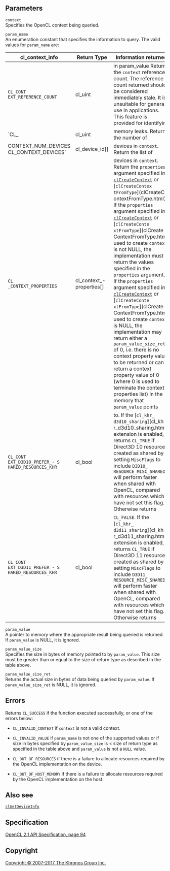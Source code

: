 
## Parameters

`context`  
Specifies the OpenCL context being queried.

`param_name`  
An enumeration constant that specifies the information to query. The
valid values for `param_name` are:

| cl\_context\_info    | Return Type          | Information returned  |
| --- | --- | --- |
|  `CL_CONT               EXT_REFERENCE_COUNT` |  cl\_uint             |  in param\_value         Return the `context`    reference count. The    reference count         returned should be      considered              immediately stale. It   is unsuitable for       general use in          applications. This      feature is provided     for identifying       |
|  `CL_                 |  cl\_uint             |  memory leaks.           Return the number of  |
|  CONTEXT_NUM_DEVICES`   `CL_CONTEXT_DEVICES` |  cl\_device\_id\[\]   |  devices in `context`.   Return the list of    |
|  `CL                    _CONTEXT_PROPERTIES` |  cl\_context\_-         properties\[\]       |  devices in `context`.   Return the              `properties` argument   specified in            [`clCreateContext`](    clCreateContext.html)   or                      [`clCreateContex        tFromType`](clCreateC   ontextFromType.html).   If the `properties`     argument specified in   [`clCreateContext`](    clCreateContext.html)   or                      [`clCreateConte         xtFromType`](clCreate   ContextFromType.html)   used to create          `context` is not        NULL, the               implementation must     return the values       specified in the        `properties`            argument.               If the `properties`     argument specified in   [`clCreateContext`](    clCreateContext.html)   or                      [`clCreateConte         xtFromType`](clCreate   ContextFromType.html)   used to create          `context` is NULL,      the implementation      may return either a     `                       param_value_size_ret`   of 0, i.e. there is     no context property     value to be returned    or can return a         context property        value of 0 (where 0     is used to terminate    the context             properties list) in     the memory that         `param_value` points  |
|  `CL_CONT               EXT_D3D10_PREFER_- S   HARED_RESOURCES_KHR` |  cl\_bool             |  to.                     If the                  [`cl_khr_               d3d10_sharing`](cl_kh   r_d3d10_sharing.html)   extension is enabled,   returns `CL_TRUE` if    Direct3D 10 resources   created as shared by    setting `MiscFlags`     to include              `D3D10_                 RESOURCE_MISC_SHARED`   will perform faster     when shared with        OpenCL, compared with   resources which have    not set this flag.      Otherwise returns     |
|  `CL_CONT               EXT_D3D11_PREFER_- S   HARED_RESOURCES_KHR` |  cl\_bool             |  `CL_FALSE`.             If the                  [`cl_khr_               d3d11_sharing`](cl_kh   r_d3d11_sharing.html)   extension is enabled,   returns `CL_TRUE` if    Direct3D 11 resources   created as shared by    setting `MiscFlags`     to include              `D3D11_                 RESOURCE_MISC_SHARED`   will perform faster     when shared with        OpenCL, compared with   resources which have    not set this flag.      Otherwise returns     |

`param_value`  
A pointer to memory where the appropriate result being queried is
returned. If `param_value` is NULL, it is ignored.

`param_value_size`  
Specifies the size in bytes of memory pointed to by `param_value`. This
size must be greater than or equal to the size of return type as
described in the table above.

`param_value_size_ret`  
Returns the actual size in bytes of data being queried by `param_value`.
If `param_value_size_ret` is NULL, it is ignored.

## Errors

Returns `CL_SUCCESS` if the function executed successfully, or one of
the errors below:

-   `CL_INVALID_CONTEXT` if `context` is not a valid context.

-   `CL_INVALID_VALUE` if `param_name` is not one of the supported
    values or if size in bytes specified by `param_value_size` is &lt;
    size of return type as specified in the table above and
    `param_value` is not a `NULL` value.

-   `CL_OUT_OF_RESOURCES` if there is a failure to allocate resources
    required by the OpenCL implementation on the device.

-   `CL_OUT_OF_HOST_MEMORY` if there is a failure to allocate resources
    required by the OpenCL implementation on the host.

## Also see

[`clGetDeviceInfo`](clGetDeviceInfo.html)

## Specification

[OpenCL 2.1 API Specification, page
94](https://www.khronos.org/registry/cl/specs/opencl-2.1.pdf#page=94)

## Copyright

[Copyright © 2007-2017 The Khronos Group Inc.](copyright.html)
